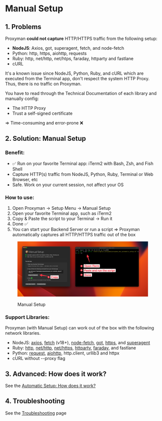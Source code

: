# Manual Setup

## 1. Problems

Proxyman **could not capture** HTTP/HTTPS traffic from the following setup:

* **NodeJS**: Axios, got, superagent, fetch, and node-fetch
* Python: http, https, aiohttp, requests
* Ruby: http, net/http, net/htps, faraday, httparty and fastlane
* cURL

It's a known issue since NodeJS, Python, Ruby, and cURL which are executed from the Terminal app, don't respect the system HTTP Proxy. Thus, there is no traffic on Proxyman.

You have to read through the Technical Documentation of each library and manually config:

* The HTTP Proxy
* Trust a self-signed certificate

\=> Time-consuming and error-prone ❌

## 2. Solution: Manual Setup

### Benefit:

* ✅ Run on your favorite Terminal app: iTerm2 with Bash, Zsh, and Fish Shell
* Capture HTTP(s) traffic from NodeJS, Python, Ruby, Terminal or Web Browser, etc
* Safe. Work on your current session, not affect your OS

### How to use:

1. Open Proxyman -> Setup Menu -> Manual Setup
2. Open your favorite Terminal app, such as iTerm2
3. Copy & Paste the script to your Terminal -> Run it
4. Done ✅
5. You can start your Backend Server or run a script => Proxyman automatically captures all HTTP/HTTPS traffic out of the box

<figure><img src="../.gitbook/assets/CleanShot 2023-04-22 at 15.23.20@2x.jpg" alt=""><figcaption><p>Manual Setup</p></figcaption></figure>

### Support Libraries:

Proxyman (with Manual Setup) can work out of the box with the following network libraries.

* NodeJS: [axios](https://www.npmjs.com/package/axios), [fetch](https://nodejs.org/dist/latest-v18.x/docs/api/globals.html#fetch) (v18+), [node-fetch](https://www.npmjs.com/package/node-fetch), [got](https://www.npmjs.com/package/got), [https](https://nodejs.org/api/https.html), and [superagent](https://www.npmjs.com/package/superagent)
* Ruby: [http](https://ruby-doc.org/stdlib-3.0.2/libdoc/net/http/rdoc/Net/HTTP.html), [net/http](https://ruby-doc.org/stdlib-2.7.0/libdoc/net/http/rdoc/Net/HTTP.html), [net/https](https://ruby-doc.org/stdlib-2.7.0/libdoc/net/http/rdoc/Net/HTTP.html), [httparty](https://github.com/jnunemaker/httparty), [faraday](https://github.com/lostisland/faraday), and fastlane
* Python: [request](https://pypi.org/project/requests/), [aiohttp](https://docs.aiohttp.org/en/stable/), http.client, urllib3 and httpx
* cURL without --proxy flag

## 3. Advanced: How does it work?

See the [Automatic Setup: How does it work?](automatic-setup.md#3.-advanced-how-does-it-work)

## 4. Troubleshooting

See the [Troubleshooting](troubleshooting.md) page
